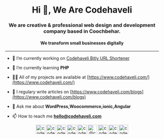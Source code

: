 <h1 align="center">Hi 👋, We Are Codehaveli</h1>
<h3 align="center">We are creative & professional web design and development company based in Coochbehar.</h3>
<h4 align="center">We transform small businesses digitally</h4>

<hr>

- 🔭 I’m currently working on [Codehaveli Bitly URL Shortener](https://wordpress.org/plugins/codehaveli-bitly-url-shortener/)

- 🌱 I’m currently learning **PHP**

- 👨‍💻 All of my projects are available at [https://www.codehaveli.com/](https://www.codehaveli.com/)

- 📝 I regulary write articles on [https://www.codehaveli.com/blogs](https://www.codehaveli.com/blogs)

- 💬 Ask me about **WordPress,Woocommerce,ionic,Angular**

- 📫 How to reach me **hello@codehaveli.com**


<p align="center">
<a href="https://dev.to/codehaveli" target="blank"><img align="center" src="https://cdn.jsdelivr.net/npm/simple-icons@3.0.1/icons/dev-dot-to.svg" alt="codehaveli" height="30" width="30" /></a>
<a href="https://twitter.com/codehaveli" target="blank"><img align="center" src="https://cdn.jsdelivr.net/npm/simple-icons@3.0.1/icons/twitter.svg" alt="codehaveli" height="30" width="30" /></a>
<a href="https://linkedin.com/in/codehaveli" target="blank"><img align="center" src="https://cdn.jsdelivr.net/npm/simple-icons@3.0.1/icons/linkedin.svg" alt="codehaveli" height="30" width="30" /></a>
<a href="https://fb.com/codehaveli" target="blank"><img align="center" src="https://cdn.jsdelivr.net/npm/simple-icons@3.0.1/icons/facebook.svg" alt="codehaveli" height="30" width="30" /></a>
<a href="https://www.behance.net/codehaveli" target="blank"><img align="center" src="https://cdn.jsdelivr.net/npm/simple-icons@3.0.1/icons/behance.svg" alt="codehaveli" height="30" width="30" /></a>
<a href="https://medium.com/@codehaveli" target="blank"><img align="center" src="https://cdn.jsdelivr.net/npm/simple-icons@3.0.1/icons/medium.svg" alt="@codehaveli" height="30" width="30" /></a>
<a href="https://www.hackerrank.com/codehaveli" target="blank"><img align="center" src="https://cdn.jsdelivr.net/npm/simple-icons@3.0.1/icons/hackerrank.svg" alt="codehaveli" height="30" width="30" /></a>
<a href="https://www.hackerearth.com/codehaveli" target="blank"><img align="center" src="https://cdn.jsdelivr.net/npm/simple-icons@3.0.1/icons/hackerearth.svg" alt="codehaveli" height="30" width="30" /></a>
<a href="https://www.geeksforgeeks.com/codehaveli" target="blank"><img align="center" src="https://cdn.jsdelivr.net/npm/simple-icons@3.0.1/icons/geeksforgeeks.svg" alt="codehaveli" height="30" width="30" /></a>
</p>
